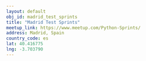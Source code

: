 ```yaml
---
layout: default
obj_id: madrid_test_sprints
title: "Madrid Test Sprints"
meetup_link: https://www.meetup.com/Python-Sprints/
address: Madrid, Spain
country_code: es
lat: 40.416775
lng: -3.703790
---
```

